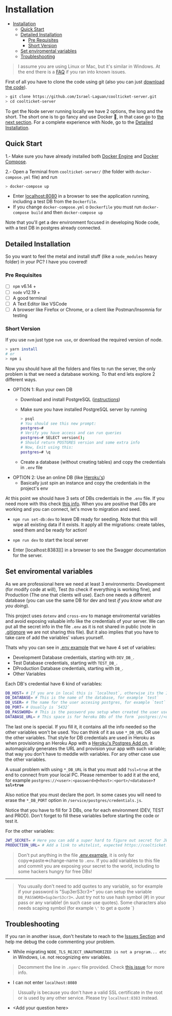 # Installation

- [Installation](#installation)
  - [Quick Start](#quick-start)
  - [Detailed Installation](#detailed-installation)
    - [Pre Requisites](#pre-requisites)
    - [Short Version](#short-version)
  - [Set enviromental variables](#set-enviromental-variables)
  - [Troubleshooting](#troubleshooting)

> I assume you are using Linux or Mac, but it's similar in Windows. At the end there is a [FAQ](#troubleshooting) if you ran into known issues.

First of all you have to clone the code using git (also you can just [download the code][]).

```sh
> git clone https://github.com/Israel-Laguan/coolticket-server.git
> cd coolticket-server
```

To get the Node server running locally we have 2 options, the long and the short. The short one is to go fancy and use Docker 🐋, in that case go to [the next section](#quick-start). For a complete experience with Node, go to the [Detailed Installation](#detailed-installation).

## Quick Start

1.- Make sure you have already installed both [Docker Engine][] and [Docker Compose][].

2.- Open a Terminal from `coolticket-server/` (the folder with `docker-compose.yml` file) and run

```sh
> docker-compose up
```

- Enter [localhost:8080][] in a browser to see the application running, including a test DB from the `Dockerfile`.
- If you change `docker-compose.yml` o `Dockerfile` you must run `docker-compose build` and then `docker-compose up`

Note that you'll get a dev environment focused in developing Node code, with a test DB in postgres already connected.

## Detailed Installation

So you want to feel the metal and install stuff (like a `node_modules` heavy folder) in your PC? I have you covered!

### Pre Requisites

- [ ] `npm` v6.14 +
- [ ] `node` v12.19 +
- [ ] A good terminal
- [ ] A Text Editor like VSCode
- [ ] A browser like Firefox or Chrome, or a client like Postman/Insomnia for testing

### Short Version

If you use `nvm` just type `nvm use`, or download the required version of node.

```sh
> yarn install
# or
> npm i
```

Now you should have all the folders and files to run the server, the only problem is that we need a database working. To that end lets explore 2 different ways.

- OPTION 1: Run your own DB
  - Download and install PostgreSQL ([instructions][install postgres])
  - Make sure you have installed PostgreSQL server by running

    ```sh
    > psql
    # You should see this new prompt:
    postgres=#
    # Verify you have access and can run queries
    postgres=# SELECT version();
    # Should return POSTGRES version and some extra info
    # Now, Exit using this:
    postgres=# \q
    ```

  - Create a database (without creating tables) and copy the credentials in `.env` file
- OPTION 2: Use an online DB (like [Heroku's][herokus postgres])
  - Basically just spin an instance and copy the credentials in the project's env

At this point we should have 3 sets of DBs credentials in the `.env` file. If you need more with this check [this info](#set-enviromental-variables). When you are positive that DBs are working and you can connect, let's move to migration and seed.

- `npm run set-db:dev` to leave DB ready for seeding. Note that this will wipe all existing data if it exists. It apply all the migrations: create tables, seed them and be ready for action!

- `npm run dev` to start the local server

- Enter [localhost:8383][] in a browser to see the Swagger documentation for the server.

## Set enviromental variables

As we are professional here we need at least 3 environments: Development (for modify code at will), Test (to check if everything is working fine), and Production (The one that clients will use). Each one needs a different database (you can use the same DB for dev and test *if you know what are you doing*).

This project uses `dotenv` and `cross-env` to manage enviromental variables and avoid exposing valuable info like the credentials of your server. We can put all the secret info in the file `.env` as it is not shared in public (note in [.gitignore](../.gitignore) we are not sharing this file). But it also implies that you have to take care of add the variables' values yourself.

Thats why you can see in [.env example](../.env.example) that we have 4 set of variables:

- Development Database credentials, starting with `DEV_DB_`.
- Test Database credentials, starting with `TEST_DB_`.
- DProduction Database credentials, starting with `DB_`.
- Other Variables

Each DB's credential have 6 kind of variables:

```sh
DB_HOST= # If you are in local this is `localhost`, otherwise its the IP or domain adress
DB_DATABASE= # This is the name of the database, for example `test`
DB_USER= # The name for the user accesing postgres, for example `test`
DB_PORT= # Usually is `5432`
DB_PASSWORD= # This is the password you setup when created the user used, for example `test`
DATABASE_URL= # This space is for heroku DBs of the form `postgres://<user>:<password>@<host>:<port>/<database>?ssl=true`
```

The last one is special. If you fill it, it contains all the info needed so the other variables won't be used. You can think of it as use `*_DB_URL` OR use the other variables. That style for DB credentials are used in Heroku as when provisioning an Heroku App with a [Heroku's Postgres Add on][herokus postgres], it automagically generates the URL and provision your app with such variable; that way you don't have to meddle with variables. For any other case use the other variables.

A usual problem with using `*_DB_URL` is that you must add `?ssl=true` at the end to connect from your local PC. Please remember to add it at the end, for example `postgres://<user>:<password>@<host>:<port>/<database>`**`?ssl=true`**

Also notice that you must declare the port. In some cases you will need to erase the `*_DB_PORT` option in `/service/postgres/credentials.js`.

Notice that you have to fill for 3 DBs, one for each environment (DEV, TEST and PROD). Don't forget to fill these variables before starting the code or test it.

For the other variables:

```sh
JWT_SECRET= # Here you can add a super hard to figure out secret for JWT
PRODUCTION_URL= # Add a link to whitelist, expected https://coolticket.herokuapp.com
```

> Don't put anything in the file [.env.example](../.env.example), it is only for copy=>paste=>change-name to `.env`. If you add variables to this file and commit you are exposing your secret to the world, including to some hackers hungry for free DBs!

---

> You usually don't need to add quotes to any variable, so for example if your password is "Sup3erS3cr3+" you can setup the variable `DB_PASSWORD=Sup3erS3cr3+`. Just try not to use hash symbol (#) in your pass or any variable! (in such case use quotes). Some characters also needs scaping symbol (for example `\'` to get a quote `)

## Troubleshooting

If you ran in another issue, don't hesitate to reach to the [Issues Section][issues-url] and help me debug the code commenting your problem.

- While migrating `NODE_TLS_REJECT_UNAUTHORIZED is not a program... etc` in Windows, i.e. not recognizing env variables.

> Decomment the line in `.npmrc` file provided. Check [this issue][npmrc issue] for more info.

- I can not enter `localhost:8080`

> Ussually is because you don't have a valid SSL certificate in the root or is used by any other service. Please try `localhost:8383` instead.

- \<Add your question here>

[npmrc issue]: https://github.com/kentcdodds/cross-env/issues/192#issuecomment-513341729
[download the code]: https://github.com/Israel-Laguan/coolticket-server/archive/master.zip
[Docker Engine]: https://docs.docker.com/get-docker/
[Docker Compose]: https://docs.docker.com/compose/install/
[install postgres]: https://www.postgresql.org/download/
[herokus postgres]: https://www.heroku.com/postgres
[issues-url]: https://github.com/Israel-Laguan/coolticket-server/issues
[localhost:8080]: http://localhost:8080/
